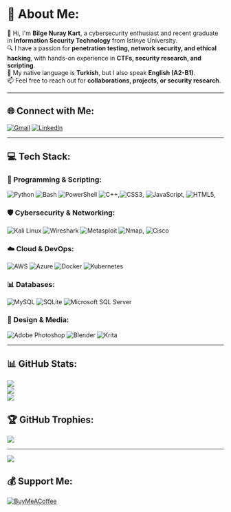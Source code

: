# 💫 About Me:
👋 Hi, I'm **Bilge Nuray Kart**, a cybersecurity enthusiast and recent graduate in **Information Security Technology** from Istinye University.<br>
🔍 I have a passion for **penetration testing, network security, and ethical hacking**, with hands-on experience in **CTFs, security research, and scripting**.<br>
💭 My native language is **Turkish**, but I also speak **English (A2-B1)**.<br>
📫 Feel free to reach out for **collaborations, projects, or security research**.

---

## 🌐 Connect with Me:
[![Gmail](https://img.shields.io/badge/Gmail-D14836?style=for-the-badge&logo=gmail&logoColor=white)](mailto:bilgenuraykart@gmail.com)
[![LinkedIn](https://img.shields.io/badge/linkedin-%230077B5.svg?style=for-the-badge&logo=linkedin&logoColor=white)](https://www.linkedin.com/in/bilge-nuray-kart-0178a6265/)

---

## 💻 Tech Stack:
### 🚀 Programming & Scripting:
![Python](https://img.shields.io/badge/python-3670A0?style=for-the-badge&logo=python&logoColor=ffdd54) ![Bash](https://img.shields.io/badge/bash-%23121011.svg?style=for-the-badge&logo=gnu-bash&logoColor=white) ![PowerShell](https://img.shields.io/badge/powershell-5391FE?style=for-the-badge&logo=powershell&logoColor=white) ![C++](https://img.shields.io/badge/c++-%2300599C.svg?style=for-the-badge&logo=c%2B%2B&logoColor=white),![CSS3](https://img.shields.io/badge/css3-%231572B6.svg?style=for-the-badge&logo=css3&logoColor=white), ![JavaScript](https://img.shields.io/badge/javascript-%23323330.svg?style=for-the-badge&logo=javascript&logoColor=%23F7DF1E), ![HTML5](https://img.shields.io/badge/html5-%23E34F26.svg?style=for-the-badge&logo=html5&logoColor=white), 

### 🛡️ Cybersecurity & Networking:
![Kali Linux](https://img.shields.io/badge/kali%20linux-557C94?style=for-the-badge&logo=kalilinux&logoColor=white) ![Wireshark](https://img.shields.io/badge/Wireshark-1679A7?style=for-the-badge&logo=wireshark&logoColor=white) ![Metasploit](https://img.shields.io/badge/metasploit-3A3A3A?style=for-the-badge&logo=metasploit&logoColor=white) ![Nmap](https://img.shields.io/badge/Nmap-004B87?style=for-the-badge&logo=nmap&logoColor=white), ![Cisco](https://img.shields.io/badge/cisco-%23049fd9.svg?style=for-the-badge&logo=cisco&logoColor=black)

### ☁️ Cloud & DevOps:
![AWS](https://img.shields.io/badge/AWS-%23FF9900.svg?style=for-the-badge&logo=amazon-aws&logoColor=white) ![Azure](https://img.shields.io/badge/azure-%230072C6.svg?style=for-the-badge&logo=microsoftazure&logoColor=white) ![Docker](https://img.shields.io/badge/docker-%230db7ed.svg?style=for-the-badge&logo=docker&logoColor=white) ![Kubernetes](https://img.shields.io/badge/kubernetes-%23326ce5.svg?style=for-the-badge&logo=kubernetes&logoColor=white)

### 📊 Databases:
![MySQL](https://img.shields.io/badge/mysql-%2300000f.svg?style=for-the-badge&logo=mysql&logoColor=white) ![SQLite](https://img.shields.io/badge/sqlite-%2307405e.svg?style=for-the-badge&logo=sqlite&logoColor=white) ![Microsoft SQL Server](https://img.shields.io/badge/Microsoft%20SQL%20Server-CC2927?style=for-the-badge&logo=microsoft%20sql%20server&logoColor=white)

### 🎨 Design & Media:
![Adobe Photoshop](https://img.shields.io/badge/adobe%20photoshop-%2331A8FF.svg?style=for-the-badge&logo=adobe%20photoshop&logoColor=white) ![Blender](https://img.shields.io/badge/blender-%23F5792A.svg?style=for-the-badge&logo=blender&logoColor=white) ![Krita](https://img.shields.io/badge/Krita-203759?style=for-the-badge&logo=krita&logoColor=EEF37B)

---

## 📊 GitHub Stats:
![](https://github-readme-stats.vercel.app/api?username=bilgenuray&theme=dark&hide_border=true&include_all_commits=false&count_private=false)<br/>
![](https://github-readme-streak-stats.herokuapp.com/?user=bilgenuray&theme=dark&hide_border=true)<br/>
![](https://github-readme-stats.vercel.app/api/top-langs/?username=bilgenuray&theme=dark&hide_border=true&include_all_commits=false&count_private=false&layout=compact)

## 🏆 GitHub Trophies:
![](https://github-profile-trophy.vercel.app/?username=bilgenuray&theme=alduin&no-frame=false&no-bg=false&margin-w=4)

---

[![](https://visitcount.itsvg.in/api?id=bilgenuray&icon=7&color=4)](https://visitcount.itsvg.in)

## 💰 Support Me:
[![BuyMeACoffee](https://img.shields.io/badge/Buy%20Me%20a%20Coffee-ffdd00?style=for-the-badge&logo=buy-me-a-coffee&logoColor=black)](https://buymeacoffee.com/nyxveil)
